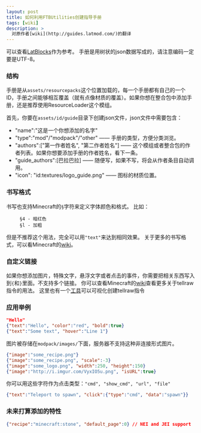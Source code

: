 ```yaml
---
layout: post
title: 如何利用FTBUtilities创建指导手册
tags: [wiki]
description: >
  对原作者[wiki](http://guides.latmod.com/)的翻译
---
```


可以查看[LatBlocks](https://github.com/LatvianModder/LatBlocks/tree/1.9/src/main/resources/assets/latblocks/guide)作为参考。
手册是用树状的json数据写成的，请注意编码一定要是UTF-8。

### 结构
手册是从`assets/resourcepacks`这个位置加载的，每一个手册都有自己的一个ID，手册之间能够相互覆盖（就有点像材质的覆盖）。如果你想在整合包中添加手册，还是推荐使用ResourceLoader这个模组。

首先，你要在`assets/id/guide`目录下创建json文件，json文件中需要包含：

* "name":"这是一个你想添加的名字"
* "type":"mod"/"modpack"/"other" —— 手册的类型，方便分类浏览。
* "authors":["第一作者姓名", "第二作者姓名"] —— 这个模组或者整合包的作者列表。如果你想要添加手册的作者姓名，看下一条。
* "guide_authors":[巴拉巴拉] —— 随便写，如果不写，将会从作者条目自动调用。
* "icon": "id:textures/logo_guide.png" —— 图标的材质位置。

### 书写格式
书写也支持Minecraft的`§`字符来定义字体颜色和格式。
比如：

         §4 - 暗红色
         §l - 加粗

但是不推荐这个用法，完全可以用`"text"`来达到相同效果。
关于更多的书写格式，可以看Minecraft的[wiki](http://minecraft.gamepedia.com/Formatting_codes)。

### 自定义链接
如果你想添加图片，特殊文字，悬浮文字或者点击的事件，你需要把相关东西写入到`{`和`}`里面。不支持多个链接。
你可以查看Minecraft的[wiki](http://minecraft.gamepedia.com/Commands#tellraw)查看更多关于tellraw指令的用法。
这里也有一个[工具](https://www.minecraftjson.com/)可以可视化创建tellraw指令

### 应用举例

```json
"Hello"
{"text":"Hello", "color":"red", "bold":true}
{"text":"Some text", "hover":"Line 1"}
```
图片被存储在`modpack/images/`下面，服务器不支持这种非连接形式图片。

```json
{"image":"some_recipe.png"}
{"image":"some_recipe.png", "scale":-3}
{"image":"some_logo.png", "width":250, "height":150}
{"image":"http://i.imgur.com/VyxIO5u.png", "isURL":true}
```
你可以用这些字符作为点击类型：`"cmd", "show_cmd", "url", "file"`

```json
{"text":"Teleport to spawn", "click":{"type":"cmd", "data":"spawn"}}
```

### 未来打算添加的特性
```json
{"recipe":"minecraft:stone", "default_page":0} // NEI and JEI support
```
